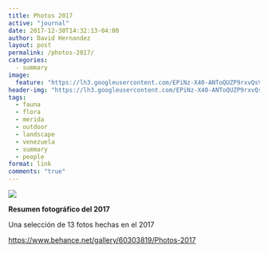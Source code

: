 ```yaml
---
title: Photos 2017
active: "journal"
date: 2017-12-30T14:32:13-04:00
author: David Hernandez
layout: post
permalink: /photos-2017/
categories:
  - summary
image:
  feature: "https://lh3.googleusercontent.com/EPiNz-X40-ANToQUZP9rxvQsVRmobVYHzfP8-PznkH8g3n0-Lj4J_k8cp8ALIl7knNmq6mw2A1ja6sbFB8j5wcnwh4aqFn7VTbsIXwPhbQoHAqz4H25lqVr04gl4INRdM2vBqzUnaJ8diKIFWz86S0NCfrV34xiAeQQLVUKYl6ya5VV13vcDikJXkCJMDKLivVS--mk0Q8u-VUF4OdZZ6Q9sTJEW3yHXvE2i_8fqtup2KlUKALc9W8_VHJkhJ3K4HX1iuhsk2-fJy1bOC1-Q49M9irysCvKEOgv0gO-XaM29rWymSgBGaZ_Iq9Q7sc9_VFIDCZzuW7oWutqY9G1WWJ1dZiM6fmhAqSv8LwQcuF4Anoak1McDN4_msx0sH2F2lg0zC8WSNY2jG8VfhCWwPejyCbJrH7m5mOC-Jf2h_ArtAWxQ32X_vMqFa7ZV48UHDFU0DSeXUWuWA4dLja3G949jgeKzIJHNZdDo5JBkW2iT0c5IovtAQJtarkRlfFO77UWQ9syzUFJpimCxL5znNFRaj-8R06sQ_m28ceJJrTpFU0sR_owTsunpR9wryk0veKPstb3XjUPzSfnGCUa_PhcNUm2Cqs3IKA=w920-h617-no" 
header-img: "https://lh3.googleusercontent.com/EPiNz-X40-ANToQUZP9rxvQsVRmobVYHzfP8-PznkH8g3n0-Lj4J_k8cp8ALIl7knNmq6mw2A1ja6sbFB8j5wcnwh4aqFn7VTbsIXwPhbQoHAqz4H25lqVr04gl4INRdM2vBqzUnaJ8diKIFWz86S0NCfrV34xiAeQQLVUKYl6ya5VV13vcDikJXkCJMDKLivVS--mk0Q8u-VUF4OdZZ6Q9sTJEW3yHXvE2i_8fqtup2KlUKALc9W8_VHJkhJ3K4HX1iuhsk2-fJy1bOC1-Q49M9irysCvKEOgv0gO-XaM29rWymSgBGaZ_Iq9Q7sc9_VFIDCZzuW7oWutqY9G1WWJ1dZiM6fmhAqSv8LwQcuF4Anoak1McDN4_msx0sH2F2lg0zC8WSNY2jG8VfhCWwPejyCbJrH7m5mOC-Jf2h_ArtAWxQ32X_vMqFa7ZV48UHDFU0DSeXUWuWA4dLja3G949jgeKzIJHNZdDo5JBkW2iT0c5IovtAQJtarkRlfFO77UWQ9syzUFJpimCxL5znNFRaj-8R06sQ_m28ceJJrTpFU0sR_owTsunpR9wryk0veKPstb3XjUPzSfnGCUa_PhcNUm2Cqs3IKA=w920-h617-no"
tags:
  - fauna
  - flora
  - merida
  - outdoor
  - landscape
  - venezuela
  - summary
  - people
format: link
comments: "true"
---
```

<a href="https://www.behance.net/gallery/60303819/Photos-2017" target="_blank"><img class="alignnone size-full" src="https://lh3.googleusercontent.com/EPiNz-X40-ANToQUZP9rxvQsVRmobVYHzfP8-PznkH8g3n0-Lj4J_k8cp8ALIl7knNmq6mw2A1ja6sbFB8j5wcnwh4aqFn7VTbsIXwPhbQoHAqz4H25lqVr04gl4INRdM2vBqzUnaJ8diKIFWz86S0NCfrV34xiAeQQLVUKYl6ya5VV13vcDikJXkCJMDKLivVS--mk0Q8u-VUF4OdZZ6Q9sTJEW3yHXvE2i_8fqtup2KlUKALc9W8_VHJkhJ3K4HX1iuhsk2-fJy1bOC1-Q49M9irysCvKEOgv0gO-XaM29rWymSgBGaZ_Iq9Q7sc9_VFIDCZzuW7oWutqY9G1WWJ1dZiM6fmhAqSv8LwQcuF4Anoak1McDN4_msx0sH2F2lg0zC8WSNY2jG8VfhCWwPejyCbJrH7m5mOC-Jf2h_ArtAWxQ32X_vMqFa7ZV48UHDFU0DSeXUWuWA4dLja3G949jgeKzIJHNZdDo5JBkW2iT0c5IovtAQJtarkRlfFO77UWQ9syzUFJpimCxL5znNFRaj-8R06sQ_m28ceJJrTpFU0sR_owTsunpR9wryk0veKPstb3XjUPzSfnGCUa_PhcNUm2Cqs3IKA=w920-h617-no"></a>

<strong>Resumen fotográfico del 2017</strong>

Una selección de 13 fotos hechas en el 2017

<a href="https://www.behance.net/gallery/60303819/Photos-2017" target="_blank">https://www.behance.net/gallery/60303819/Photos-2017</a>
